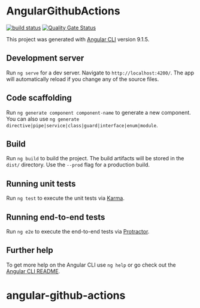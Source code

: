 # AngularGithubActions

[![build status](https://github.com/ddiebel/angular-github-actions/workflows/Build/badge.svg)](https://github.com/ddiebel/angular-github-actions/actions)
[![Quality Gate Status](https://sonarcloud.io/api/project_badges/measure?project=ddiebel_angular-github-actions&metric=alert_status)](https://sonarcloud.io/dashboard?id=ddiebel_angular-github-actions)

This project was generated with [Angular CLI](https://github.com/angular/angular-cli) version 9.1.5.

## Development server

Run `ng serve` for a dev server. Navigate to `http://localhost:4200/`. The app will automatically reload if you change any of the source files.

## Code scaffolding

Run `ng generate component component-name` to generate a new component. You can also use `ng generate directive|pipe|service|class|guard|interface|enum|module`.

## Build

Run `ng build` to build the project. The build artifacts will be stored in the `dist/` directory. Use the `--prod` flag for a production build.

## Running unit tests

Run `ng test` to execute the unit tests via [Karma](https://karma-runner.github.io).

## Running end-to-end tests

Run `ng e2e` to execute the end-to-end tests via [Protractor](http://www.protractortest.org/).

## Further help

To get more help on the Angular CLI use `ng help` or go check out the [Angular CLI README](https://github.com/angular/angular-cli/blob/master/README.md).
# angular-github-actions
